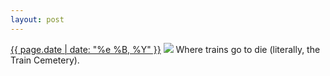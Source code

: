 ```yaml
---
layout: post
---
```


<p>
  <time><a href="/168">{{ page.date | date: "%e %B, %Y" }}</a></time>
  <a href="/168"><img src="{{ site.assets_url }}/168.jpg"/></a>
  <span>Where trains go to die (literally, the Train Cemetery).</span>
</p>

